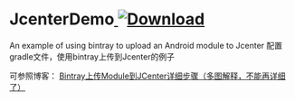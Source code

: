 # JcenterDemo[ ![Download](https://api.bintray.com/packages/fantasiticid/PianoMusic/demolib/images/download.svg) ](https://bintray.com/fantasiticid/PianoMusic/demolib/_latestVersion)
An example of using bintray to upload an Android module to Jcenter
配置gradle文件，使用bintray上传到Jcenter的例子

可参照博客：
[Bintray上传Module到JCenter详细步骤（多图解释，不能再详细了）](https://blog.csdn.net/Android_Study_OK/article/details/85283981)
